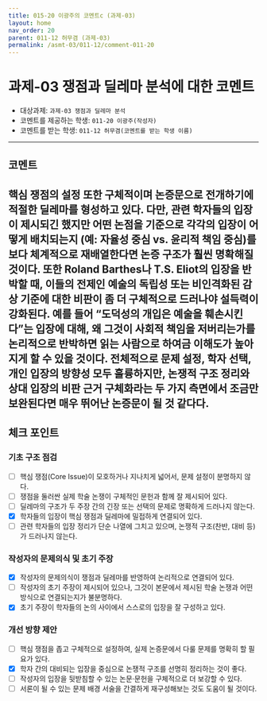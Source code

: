 ```yaml
---
title: 015-20 이광주의 코멘트c (과제-03) 
layout: home
nav_order: 20
parent: 011-12 허무겸 (과제-03)
permalink: /asmt-03/011-12/comment-011-20
---
```


# 과제-03 쟁점과 딜레마 분석에 대한 코멘트

- 대상과제: `과제-03 쟁점과 딜레마 분석`
- 코멘트를 제공하는 학생: `011-20 이광주(작성자)` 
- 코멘트를 받는 학생: `011-12 허무겸(코멘트를 받는 학생 이름)` 

---

## 코멘트

핵심 쟁점의 설정 또한 구체적이며 논증문으로 전개하기에 적절한 딜레마를 형성하고 있다. 다만, 관련 학자들의 입장이 제시되긴 했지만 어떤 논점을 기준으로 각각의 입장이 어떻게 배치되는지 (예: 자율성 중심 vs. 윤리적 책임 중심)를 보다 체계적으로 재배열한다면 논증 구조가 훨씬 명확해질 것이다. 또한 Roland Barthes나 T.S. Eliot의 입장을 반박할 때, 이들의 전제인 예술의 독립성 또는 비인격화된 감상 기준에 대한 비판이 좀 더 구체적으로 드러나야 설득력이 강화된다. 예를 들어 “도덕성의 개입은 예술을 훼손시킨다”는 입장에 대해, 왜 그것이 사회적 책임을 저버리는가를 논리적으로 반박하면 읽는 사람으로 하여금 이해도가 높아지게 할 수 있을 것이다. 전체적으로 문제 설정, 학자 선택, 개인 입장의 방향성 모두 훌륭하지만, 논쟁적 구조 정리와 상대 입장의 비판 근거 구체화라는 두 가지 측면에서 조금만 보완된다면 매우 뛰어난 논증문이 될 것 같다다.
---

## 체크 포인트

### **기초 구조 점검**
- [ ] 핵심 쟁점(Core Issue)이 모호하거나 지나치게 넓어서, 문제 설정이 분명하지 않다.
- [ ] 쟁점을 둘러싼 실제 학술 논쟁이 구체적인 문헌과 함께 잘 제시되어 있다.
- [ ] 딜레마의 구조가 두 주장 간의 긴장 또는 선택의 문제로 명확하게 드러나지 않는다.
- [x] 학자들의 입장이 핵심 쟁점과 딜레마에 밀접하게 연결되어 있다.
- [ ] 관련 학자들의 입장 정리가 단순 나열에 그치고 있으며, 논쟁적 구조(찬반, 대비 등)가 드러나지 않는다.

### **작성자의 문제의식 및 초기 주장**
- [x] 작성자의 문제의식이 쟁점과 딜레마를 반영하여 논리적으로 연결되어 있다.
- [ ] 작성자의 초기 주장이 제시되어 있으나, 그것이 본문에서 제시된 학술 논쟁과 어떤 방식으로 연결되는지가 불분명하다.
- [x] 초기 주장이 학자들의 논의 사이에서 스스로의 입장을 잘 구성하고 있다.

### **개선 방향 제안**
- [ ] 핵심 쟁점을 좁고 구체적으로 설정하여, 실제 논증문에서 다룰 문제를 명확히 할 필요가 있다.
- [x] 학자 간의 대비되는 입장을 중심으로 논쟁적 구조를 선명히 정리하는 것이 좋다.
- [ ] 작성자의 입장을 뒷받침할 수 있는 논문·문헌을 구체적으로 더 보강할 수 있다.
- [ ] 서론이 될 수 있는 문제 배경 서술을 간결하게 재구성해보는 것도 도움이 될 것이다.
